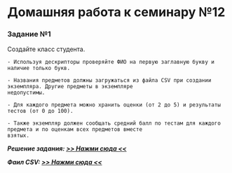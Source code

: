 # Домашняя работа к семинару №12

### Задание №1

Создайте класс студента.

    - Используя дескрипторы проверяйте ФИО на первую заглавную букву и наличие только букв.

    - Названия предметов должны загружаться из файла CSV при создании экземпляра. Другие предметы в экземпляре 
    недопустимы.

    - Для каждого предмета можно хранить оценки (от 2 до 5) и результаты тестов (от 0 до 100).

    - Также экземпляр должен сообщать средний балл по тестам для каждого предмета и по оценкам всех предметов вместе 
    взятых.

***Решение задания: [>> Нажми сюда <<](task_1.py)***

***Фаил CSV: [>> Нажми сюда <<](school_items.csv)***

